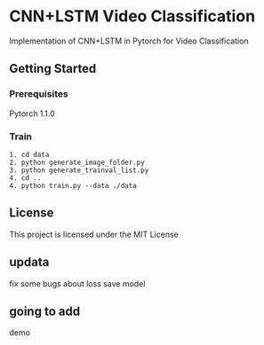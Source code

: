 # CNN+LSTM Video Classification
Implementation of CNN+LSTM in Pytorch for Video Classification

## Getting Started
### Prerequisites
Pytorch 1.1.0 

### Train
```
1. cd data
2. python generate_image_folder.py
3. python generate_trainval_list.py
4. cd ..
4. python train.py --data ./data
```

## License
This project is licensed under the MIT License 

## updata
fix some bugs about loss
save model

## going to add
demo
